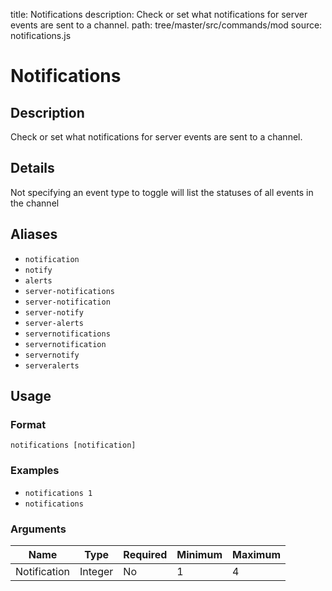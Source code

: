 title: Notifications
description: Check or set what notifications for server events are sent to a channel.
path: tree/master/src/commands/mod
source: notifications.js

# Notifications

## Description

Check or set what notifications for server events are sent to a channel.

## Details

Not specifying an event type to toggle will list the statuses of all events in the channel

## Aliases

* `notification`
* `notify`
* `alerts`
* `server-notifications`
* `server-notification`
* `server-notify`
* `server-alerts`
* `servernotifications`
* `servernotification`
* `servernotify`
* `serveralerts`

## Usage

### Format

`notifications [notification]`

### Examples

* `notifications 1`
* `notifications`

### Arguments

| Name         | Type    | Required | Minimum | Maximum |
|--------------|---------|----------|---------|---------|
| Notification | Integer | No       | 1       | 4       |
